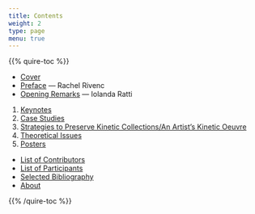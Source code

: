 ```yaml
---
title: Contents
weight: 2
type: page
menu: true
---
```

{{% quire-toc %}}

- [Cover](/)
- [Preface](/preface/) — Rachel Rivenc
- [Opening Remarks](/opening-remarks/) — Iolanda Ratti

1. [Keynotes](/keynotes/)
2. [Case Studies](/case-studies/)
3. [Strategies to Preserve Kinetic Collections/An Artist’s Kinetic Oeuvre](/strategies/)
4. [Theoretical Issues](/theoretical-issues/)
5. [Posters](/posters/)

- [List of Contributors](/contributors/)
- [List of Participants](/participants/)
- [Selected Bibliography](/selected-bibliography/)
- [About](/about/)

{{% /quire-toc %}}
